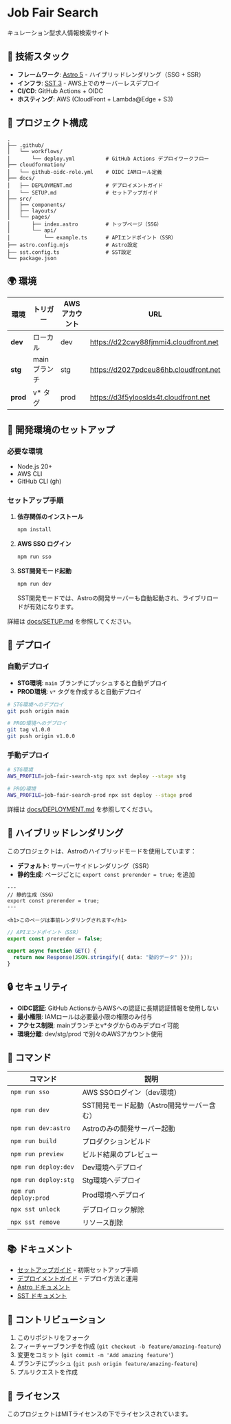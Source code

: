 # Job Fair Search

キュレーション型求人情報検索サイト

## 🚀 技術スタック

- **フレームワーク**: [Astro 5](https://astro.build/) - ハイブリッドレンダリング（SSG + SSR）
- **インフラ**: [SST 3](https://sst.dev/) - AWS上でのサーバーレスデプロイ
- **CI/CD**: GitHub Actions + OIDC
- **ホスティング**: AWS (CloudFront + Lambda@Edge + S3)

## 📁 プロジェクト構成

```
.
├── .github/
│   └── workflows/
│       └── deploy.yml          # GitHub Actions デプロイワークフロー
├── cloudformation/
│   └── github-oidc-role.yml    # OIDC IAMロール定義
├── docs/
│   ├── DEPLOYMENT.md           # デプロイメントガイド
│   └── SETUP.md                # セットアップガイド
├── src/
│   ├── components/
│   ├── layouts/
│   └── pages/
│       ├── index.astro         # トップページ（SSG）
│       └── api/
│           └── example.ts      # APIエンドポイント（SSR）
├── astro.config.mjs            # Astro設定
├── sst.config.ts               # SST設定
└── package.json
```

## 🌍 環境

| 環境 | トリガー | AWS アカウント | URL |
|------|---------|---------------|-----|
| **dev** | ローカル | dev | https://d22cwy88fjmmi4.cloudfront.net |
| **stg** | main ブランチ | stg | https://d2027pdceu86hb.cloudfront.net |
| **prod** | v* タグ | prod | https://d3f5ylooslds4t.cloudfront.net |

## 🔧 開発環境のセットアップ

### 必要な環境

- Node.js 20+
- AWS CLI
- GitHub CLI (gh)

### セットアップ手順

1. **依存関係のインストール**
   ```bash
   npm install
   ```

2. **AWS SSO ログイン**
   ```bash
   npm run sso
   ```

3. **SST開発モード起動**
   ```bash
   npm run dev
   ```

   SST開発モードでは、Astroの開発サーバーも自動起動され、ライブリロードが有効になります。

詳細は [docs/SETUP.md](./docs/SETUP.md) を参照してください。

## 🚀 デプロイ

### 自動デプロイ

- **STG環境**: `main` ブランチにプッシュすると自動デプロイ
- **PROD環境**: `v*` タグを作成すると自動デプロイ

```bash
# STG環境へのデプロイ
git push origin main

# PROD環境へのデプロイ
git tag v1.0.0
git push origin v1.0.0
```

### 手動デプロイ

```bash
# STG環境
AWS_PROFILE=job-fair-search-stg npx sst deploy --stage stg

# PROD環境
AWS_PROFILE=job-fair-search-prod npx sst deploy --stage prod
```

詳細は [docs/DEPLOYMENT.md](./docs/DEPLOYMENT.md) を参照してください。

## 🎨 ハイブリッドレンダリング

このプロジェクトは、Astroのハイブリッドモードを使用しています：

- **デフォルト**: サーバーサイドレンダリング（SSR）
- **静的生成**: ページごとに `export const prerender = true;` を追加

```astro
---
// 静的生成（SSG）
export const prerender = true;
---

<h1>このページは事前レンダリングされます</h1>
```

```typescript
// APIエンドポイント（SSR）
export const prerender = false;

export async function GET() {
  return new Response(JSON.stringify({ data: "動的データ" }));
}
```

## 🔒 セキュリティ

- **OIDC認証**: GitHub ActionsからAWSへの認証に長期認証情報を使用しない
- **最小権限**: IAMロールは必要最小限の権限のみ付与
- **アクセス制限**: mainブランチとv*タグからのみデプロイ可能
- **環境分離**: dev/stg/prod で別々のAWSアカウント使用

## 📝 コマンド

| コマンド | 説明 |
|---------|------|
| `npm run sso` | AWS SSOログイン（dev環境） |
| `npm run dev` | SST開発モード起動（Astro開発サーバー含む） |
| `npm run dev:astro` | Astroのみの開発サーバー起動 |
| `npm run build` | プロダクションビルド |
| `npm run preview` | ビルド結果のプレビュー |
| `npm run deploy:dev` | Dev環境へデプロイ |
| `npm run deploy:stg` | Stg環境へデプロイ |
| `npm run deploy:prod` | Prod環境へデプロイ |
| `npx sst unlock` | デプロイロック解除 |
| `npx sst remove` | リソース削除 |

## 📚 ドキュメント

- [セットアップガイド](./docs/SETUP.md) - 初期セットアップ手順
- [デプロイメントガイド](./docs/DEPLOYMENT.md) - デプロイ方法と運用
- [Astro ドキュメント](https://docs.astro.build)
- [SST ドキュメント](https://sst.dev/)

## 🤝 コントリビューション

1. このリポジトリをフォーク
2. フィーチャーブランチを作成 (`git checkout -b feature/amazing-feature`)
3. 変更をコミット (`git commit -m 'Add amazing feature'`)
4. ブランチにプッシュ (`git push origin feature/amazing-feature`)
5. プルリクエストを作成

## 📄 ライセンス

このプロジェクトはMITライセンスの下でライセンスされています。
